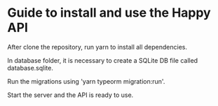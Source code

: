 # Guide to install and use the Happy API

After clone the repository, run yarn to install all dependencies.

In database folder, it is necessary to create a SQLite DB file called database.sqlite.

Run the migrations using 'yarn typeorm migration:run'.

Start the server and the API is ready to use.